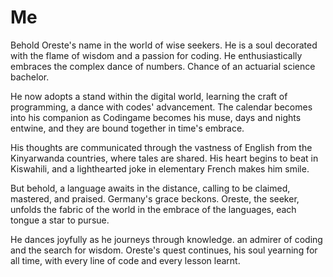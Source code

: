 # Me

Behold Oreste's name in the world of wise seekers.
He is a soul decorated with the flame of wisdom and a passion for coding.
He enthusiastically embraces the complex dance of numbers.
Chance of an actuarial science bachelor.

He now adopts a stand within the digital world,
learning the craft of programming, a dance with codes' advancement.
The calendar becomes into his companion as Codingame becomes his muse,
days and nights entwine, and they are bound together in time's embrace.

His thoughts are communicated through the vastness of English from the Kinyarwanda countries,
where tales are shared. His heart begins to beat in Kiswahili,
and a lighthearted joke in elementary French makes him smile.

But behold, a language awaits in the distance, calling to be claimed, mastered, and praised. Germany's grace beckons.
Oreste, the seeker, unfolds the fabric of the world in the embrace of the languages, each tongue a star to pursue.

He dances joyfully as he journeys through knowledge.
an admirer of coding and the search for wisdom.
Oreste's quest continues, his soul yearning for all time,
with every line of code and every lesson learnt.
